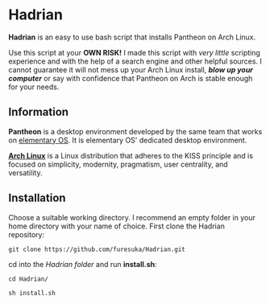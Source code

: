 # Hadrian
**Hadrian** is an easy to use bash script that installs Pantheon on Arch Linux.

Use this script at your **OWN RISK!** I made this script with *very little* scripting experience and with the help of a search engine and other helpful sources. I cannot guarantee it will not mess up your Arch Linux install, ***blow up your computer*** or say with confidence that Pantheon on Arch is stable enough for your needs.

## Information
**Pantheon** is a desktop environment developed by the same team that works on [elementary OS](https://elementary.io). It is elementary OS' dedicated desktop environment.

[**Arch Linux**](https://archlinux.org) is a Linux distribution that adheres to the KISS principle and is focused on simplicity, modernity, pragmatism, user centrality, and versatility.
## Installation
Choose a suitable working directory. I recommend an empty folder in your home directory with your name of choice.
First clone the Hadrian repository:

`git clone https://github.com/furesuka/Hadrian.git`

cd into the *Hadrian folder* and run **install.sh**:

`cd Hadrian/`


`sh install.sh`
